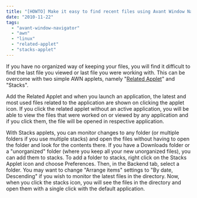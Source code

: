 ```yaml
---
title: "[HOWTO] Make it easy to find recent files using Avant Window Navigator applets"
date: "2010-11-22"
tags: 
  - "avant-window-navigator"
  - "awn"
  - "linux"
  - "related-applet"
  - "stacks-applet"
---
```


If you have no organized way of keeping your files, you will find it difficult to find the last file you viewed or last file you were working with. This can be overcome with two simple AWN applets, namely "[Related Applet](http://www.khattam.info/howto-install-zeitgeist-related-applet-for-avant-window-navigator-2010-08-14.html)" and "Stacks".

Add the Related Applet and when you launch an application, the latest and most used files related to the application are shown on clicking the applet icon. If you click the related applet without an active application, you will be able to view the files that were worked on or viewed by any application and if you click them, the file will be opened in respective application.

With Stacks applets, you can monitor changes to any folder (or multiple folders if you use multiple stacks) and open the files without having to open the folder and look for the contents there. If you have a Downloads folder or a "unorganized" folder (where you keep all your new unorganized files), you can add them to stacks. To add a folder to stacks, right click on the Stacks Applet icon and choose Preferences. Then, in the Backend tab, select a folder. You may want to change "Arrange items" settings to "By date, Descending" if you wish to monitor the latest files in the directory. Now, when you click the stacks icon, you will see the files in the directory and open them with a single click with the default application.
